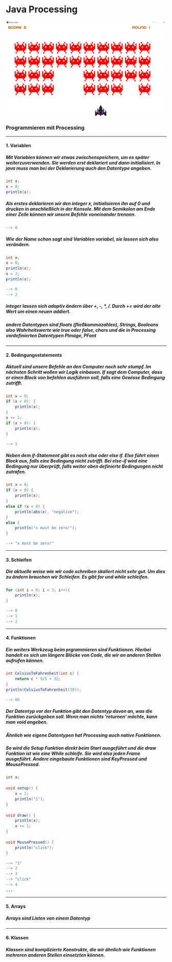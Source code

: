# Java Processing

![ScreenShot](/images/ScreenShot.png)

### Programmieren mit Processing
---

#### 1. Variablen
##### Mit Variablen können wir etwas zwischenspeichern, um es später weiterzuverwenden. Sie werden erst deklariert und dann initialisiert. In java muss man bei der Deklarierung auch den Datentype angeben.
```java
int x;
x = 0;
println(x);
```
##### Als erstes deklarieren wir den integer x, initialisieren ihn auf 0 und drucken in anschließlich in der Konsole. Mit dem Semikolon am Ende einer Zeile können wir unsere Befehle voneinander trennen.
```java
--> 0
```
##### Wie der Name schon sagt sind Variablen variabel, sie lassen sich also verändern.
```java
int x;
x = 0;
println(x);
x = 2;
println(x);
```
```java
--> 0
--> 2
```
##### integer lassen sich adaptiv ändern über +, -, *, /. Durch += wird der alte Wert um einen neuen addiert.

##### andere Datentypen sind floats (fließkommazahlen), Strings, Booleans also Wahrheitswerte wie true oder false, chars und die in Processing vordefinierten Datentypen PImage, PFont

---
#### 2. Bedingungsstatements
##### Aktuell sind unsere Befehle an den Computer noch sehr stumpf. Im nächsten Schritt wollen wir Logik einbauen. If sagt dem Computer, dass er einen Block von befehlen ausführen soll, falls eine Gewisse Bedingung zutrifft.
```java
int x = 0;
if (x > 0): {
    println(x);
}
x += 1;
if (x > 0): {
    println(x);
}
```
```java
--> 1
```
##### Neben dem if-Statement gibt es noch else oder else if. Else führt einen Block aus, falls eine Bedingung nicht zutrifft. Bei else-if wird eine Bedingung nur überprüft, falls weiter oben definierte Bedingungen nicht zutrafen.
```java
int x = 0;
if (x > 0) {
    println(x);
}
else if (x < 0) {
    println(abs(x), "negative");
}
else {
    println("x must be zero!");
}
```
```java
--> "x must be zero!"
```
---
#### 3. Schleifen
##### Die aktuelle weise wie wir code schreiben skaliert nicht sehr gut. Um dies zu ändern brauchen wir Schleifen. Es gibt for und while schleifen. 
```java
for (int i = 0; i < 3; i++){
    println(x);
}
```
```java
--> 0
--> 1
--> 2
```
---
#### 4. Funktionen
##### Ein weiters Werkzeug beim prgrammieren sind Funktionen. Hierbei handelt es sich um längere Blöcke von Code, die wir an anderen Stellen aufrufen können.
```java
int CelsiusToFahrenheit(int c) {
    return c * 9/5 + 32;
}
println(CelsiusToFahrenheit(30));
```
```java
--> 86
```
##### Der Datentyp vor der Funktion gibt den Datentyp davon an, was die Funktion zurückgeben soll. Wenn man nichts 'returnen' möchte, kann man void angeben.
##### Ähnlich wie eigene Datentypen hat Processing auch native Funktionen.
##### So wird die Setup Funktion direkt beim Start ausgeführt und die draw Funktion ist wie eine While schleife. Sie wird also jeden Frame ausgeführt. Andere eingebaute Funktionen sind KeyPressed und MousePressed.
```java
int x;

void setup() {
    x = 2;
    println("1");
}

void draw() {
    println(x);
    x += 1;
}

void MousePressed() {
    println("click");
}
```
```java
--> "1"
--> 2
--> 3
--> "click"
--> 4
....
```
---
#### 5. Arrays
##### Arrays sind Listen von einem Datentyp
---
#### 6. Klassen
##### Klassen sind komplizierte Konstrukte, die wir ähnlich wie Funktionen mehreren anderen Stellen einsetzten können.